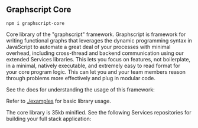 ## Graphscript Core

`npm i graphscript-core`

Core library of the "graphscript" framework. Graphscript is framework for writing functional graphs that leverages the dynamic programming syntax in JavaScript to automate a great deal of your processes with minimal overhead, including cross-thread and backend communication using our extended Services libraries. This lets you focus on features, not boilerplate, in a minimal, natively executable, and extremely easy to read format for your core program logic. This can let you and your team members reason through problems more effectively and plug in modular code. 

See the docs for understanding the usage of this framework:

Refer to [./examples](`./examples`) for basic library usage.

The core library is 35kb minified. See the following Services repositories for building your full stack application:

